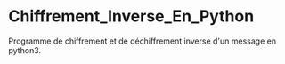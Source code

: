# Chiffrement_Inverse_En_Python
Programme de chiffrement et de déchiffrement inverse d'un message en python3.
